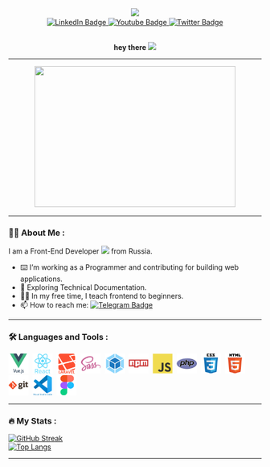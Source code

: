 <div id="header" align="center">
  <img src="https://media.giphy.com/media/l0Iy88cWKqBeBN92o/giphy.gif" width="100"/>

  <div id="badges">
    <a href="t.me/Nad_Villebois" target="_blank">
      <img src="https://img.shields.io/badge/Telegram-blue?style=for-the-badge&logo=telegram&logoColor=white" alt="LinkedIn Badge"/>
    </a>
    <a href="https://www.codewars.com/users/nadyavilboa" target="_blank">
      <img src="https://img.shields.io/badge/Codewars-red?style=for-the-badge&logo=codewars&logoColor=white" alt="Youtube Badge"/>
    </a>
    <a href="[https://vk.com/nadyavilboa" target="_blank">
      <img src="https://img.shields.io/badge/Vkontakte-blue?style=for-the-badge&logo=vk&logoColor=white" alt="Twitter Badge"/>
    </a>
  </div>
  
  <img src="https://komarev.com/ghpvc/?username=nadyavilboa&style=flat-square&color=blue" alt=""/>
  <p><b>hey there</b> <img src="https://media.giphy.com/media/v1.Y2lkPTc5MGI3NjExNXdqcHRmOTc0b2NjcDU4M3hjdmt4NTkzZDkzYWJwNmIyb2N4b2tneiZlcD12MV9pbnRlcm5hbF9naWZfYnlfaWQmY3Q9cw/hvRJCLFzcasrR4ia7z/giphy.gif" width="20px"/></p>
</div>

---

<div align="center">
  <img src="https://media.giphy.com/media/W2KZgZo97jtC313Hn9/giphy.gif" width="400" height="280"/>
</div>

---

### :woman_technologist: About Me :
I am a Front-End Developer <img src="https://media.giphy.com/media/WUlplcMpOCEmTGBtBW/giphy.gif" width="30"> from Russia.
- :keyboard: I’m working as a Programmer and contributing for building web applications.
- :green_book: Exploring Technical Documentation.
- :woman_teacher: In my free time, I teach frontend to beginners.
- :mailbox: How to reach me: [![Telegram Badge](https://img.shields.io/badge/-telegram-blue?style=flat&logo=telegram&logoColor=white)](t.me/Nad_Villebois)

---

### :hammer_and_wrench: Languages and Tools :
<div>
  <img src="https://github.com/devicons/devicon/blob/master/icons/vuejs/vuejs-original-wordmark.svg" title="Vue.js" alt="Vue.js" width="40" height="40"/>&nbsp;
  <img src="https://github.com/devicons/devicon/blob/master/icons/react/react-original-wordmark.svg" title="React" alt="React" width="40" height="40"/>&nbsp;
  <img src="https://github.com/devicons/devicon/blob/master/icons/laravel/laravel-plain-wordmark.svg" title="Laravel" alt="Laravel" width="40" height="40"/>&nbsp;
  <img src="https://github.com/devicons/devicon/blob/master/icons/sass/sass-original.svg" title="Sass" alt="Sass" width="40" height="40"/>&nbsp;
  <img src="https://github.com/devicons/devicon/blob/master/icons/webpack/webpack-original.svg" title="Webpack" alt="Webpack" width="40" height="40"/>&nbsp;
  <img src="https://github.com/devicons/devicon/blob/master/icons/npm/npm-original-wordmark.svg" title="Npm" alt="Npm" width="40" height="40"/>&nbsp;
  <img src="https://github.com/devicons/devicon/blob/master/icons/javascript/javascript-original.svg" title="JS" alt="JS" width="40" height="40"/>&nbsp;
  <img src="https://github.com/devicons/devicon/blob/master/icons/php/php-original.svg" title="PHP" alt="PHP" width="40" height="40"/>&nbsp;
  <img src="https://github.com/devicons/devicon/blob/master/icons/css3/css3-original-wordmark.svg" title="CSS3" alt="CSS3" width="40" height="40"/>&nbsp;
  <img src="https://github.com/devicons/devicon/blob/master/icons/html5/html5-original-wordmark.svg" title="HTML5" alt="HTML5" width="40" height="40"/>&nbsp;
  <img src="https://github.com/devicons/devicon/blob/master/icons/git/git-original-wordmark.svg" title="Git" alt="Git" width="40" height="40"/>&nbsp;
  <img src="https://github.com/devicons/devicon/blob/master/icons/vscode/vscode-original-wordmark.svg" title="VSCode" alt="VSCode" width="40" height="40"/>&nbsp;
  <img src="https://github.com/devicons/devicon/blob/master/icons/figma/figma-original.svg" title="Figma" alt="Figma" width="40" height="40"/>&nbsp;
</div>

---

### :fire: My Stats :
[![GitHub Streak](http://github-readme-streak-stats.herokuapp.com?user=nadyavilboa&theme=light&background=ffffff)](https://git.io/streak-stats)
<br />
[![Top Langs](https://github-readme-stats.vercel.app/api/top-langs/?username=nadyavilboa)](https://github.com/anuraghazra/github-readme-stats)

---
